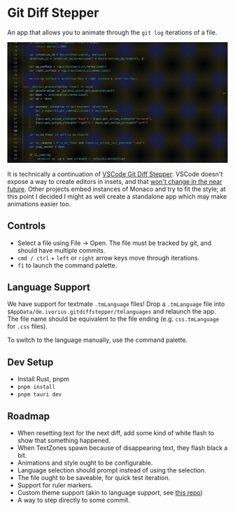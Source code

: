 # Git Diff Stepper

An app that allows you to animate through the `git log` iterations of a file.

![Demo Video](./doc/demo.gif)

It is technically a continuation of [VSCode Git Diff Stepper](https://github.com/Ivorforce/VSCode-Git-Diff-Stepper): VSCode doesn't expose a way to create editors in insets, and that [won't change in the near future](https://github.com/microsoft/vscode/issues/153198). Other projects embed instances of Monaco and try to fit the style; at this point I decided I might as well create a standalone app which may make animations easier too.

## Controls

- Select a file using File -> Open. The file must be tracked by git, and should have multiple commits.
- `cmd / ctrl` + `left` or `right` arrow keys move through iterations.
- `f1` to launch the command palette.

## Language Support

We have support for textmate `.tmLanguage` files! Drop a `.tmLanguage` file into `$AppData/de.ivorius.gitdiffstepper/tmlanguages` and relaunch the app. The file name should be equivalent to the file ending (e.g. `css.tmLanguage` for `.css` files).

To switch to the language manually, use the command palette.

## Dev Setup

- Install Rust, pnpm
- `pnpm install`
- `pnpm tauri dev`

## Roadmap

- When resetting text for the next diff, add some kind of white flash to show that something happened.
- When TextZones spawn because of disappearing text, they flash black a bit.
- Animations and style ought to be configurable.
- Language selection should prompt instead of using the selection.
- The file ought to be saveable, for quick test iteration.
- Support for ruler markers.
- Custom theme support (akin to language support, see [this repo](https://github.com/Nishkalkashyap/monaco-vscode-textmate-theme-converter#monaco-vscode-textmate-theme-converter))
- A way to step directly to some commit.
